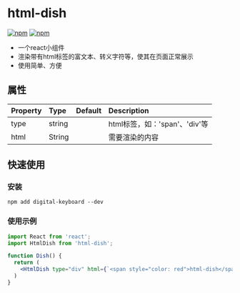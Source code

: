 # html-dish

[![npm](https://img.shields.io/npm/v/html-dish.svg)](https://www.npmjs.com/package/html-dish)
[![npm](https://img.shields.io/npm/dt/html-dish.svg)](https://www.npmjs.com/package/html-dish)

- 一个react小组件
- 渲染带有html标签的富文本、转义字符等，使其在页面正常展示
- 使用简单、方便

## 属性

| Property      | Type     | Default | Description                              |
| :------------ | :------- | :------ | :--------------------------------------- |
| type          | string   |         | html标签，如：'span'、'div'等               |
| html          | String   |         | 需要渲染的内容                              |


## 快速使用

### 安装

```shell
npm add digital-keyboard --dev
```

### 使用示例

```jsx
import React from 'react';
import HtmlDish from 'html-dish';

function Dish() {
  return (
    <HtmlDish type="div" html={`<span style="color: red">html-dish</span>`} />
  )
}
```
